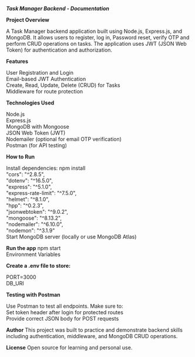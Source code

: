 **_Task Manager Backend - Documentation_**

**Project Overview**

A Task Manager backend application built using Node.js, Express.js, and MongoDB. It allows users to register, log in, Password reset, verify OTP and perform CRUD operations on tasks. The application uses JWT (JSON Web Token) for authentication and authorization.

**Features**

User Registration and Login </br>
Email-based JWT Authentication</br>
Create, Read, Update, Delete (CRUD) for Tasks</br>
Middleware for route protection</br>

**Technologies Used**

Node.js</br>
Express.js</br>
MongoDB with Mongoose</br>
JSON Web Token (JWT)</br>
Nodemailer (optional for email OTP verification)</br>
Postman (for API testing)</br>

**How to Run**

Install dependencies:
npm install</br>
"cors": "^2.8.5",</br>
"dotenv": "^16.5.0",</br>
"express": "^5.1.0",</br>
"express-rate-limit": "^7.5.0",</br>
"helmet": "^8.1.0",</br>
"hpp": "^0.2.3",</br>
"jsonwebtoken": "^9.0.2",</br>
"mongoose": "^8.13.2",</br>
"nodemailer": "^6.10.0",</br>
"nodemon": "^3.1.9"</br>
Start MongoDB server (locally or use MongoDB Atlas)</br>

**Run the app**
npm start</br>
Environment Variables</br>

**Create a .env file to store:**

PORT=3000</br>
DB_URI</br>

**Testing with Postman**

Use Postman to test all endpoints. Make sure to:</br>
Set token header after login for protected routes</br>
Provide correct JSON body for POST requests</br>

**Author**
This project was built to practice and demonstrate backend skills including authentication, middleware, and MongoDB CRUD operations.

**License**
Open source for learning and personal use.
